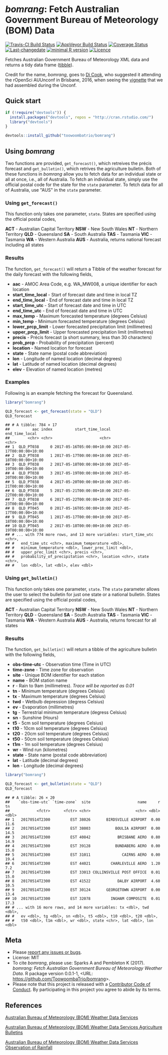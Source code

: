 
<!-- README.md is generated from README.Rmd. Please edit that file -->
*bomrang*: Fetch Australian Government Bureau of Meteorology (BOM) Data
=======================================================================

[![Travis-CI Build Status](https://travis-ci.org/ToowoombaTrio/bomrang.svg?branch=master)](https://travis-ci.org/ToowoombaTrio/bomrang) [![AppVeyor Build Status](https://ci.appveyor.com/api/projects/status/github/ToowoombaTrio/bomrang?branch=master&svg=true)](https://ci.appveyor.com/project/ToowoombaTrio/bomrang) [![Coverage Status](https://img.shields.io/codecov/c/github/ToowoombaTrio/bomrang/master.svg)](https://codecov.io/github/ToowoombaTrio/bomrang?branch=master) [![Last-changedate](https://img.shields.io/badge/last%20change-2017--05--16-brightgreen.svg)](https://github.com/toowoombatrio/bomrang/commits/master) [![minimal R version](https://img.shields.io/badge/R%3E%3D-3.4.0-brightgreen.svg)](https://cran.r-project.org/) [![Licence](https://img.shields.io/github/license/mashape/apistatus.svg)](http://choosealicense.com/licenses/mit/)

Fetches Australian Government Bureau of Meteorology XML data and returns a tidy data frame ([tibble](http://tibble.tidyverse.org)).

Credit for the name, *bomrang*, goes to [Di Cook](http://dicook.github.io), who suggested it attending the rOpenSci AUUnconf in Brisbane, 2016, when seeing the [vignette](https://github.com/saundersk1/auunconf16/blob/master/Vignette_BoM.pdf) that we had assembled during the Unconf.

Quick start
-----------

``` r
if (!require("devtools")) {
  install.packages("devtools", repos = "http://cran.rstudio.com/") 
  library("devtools")
}

devtools::install_github("toowoombatrio/bomrang")
```

Using *bomrang*
---------------

Two functions are provided, `get_forecast()`, which retreives the précis forecast and `get_bulletin()`, which retrives the agriculture bulletin. Both of these functions in *bomrang* allow you to fetch data for an individual state or all at once, i.e., all of Australia. To fetch an individual state, simply use the official postal code for the state for the `state` parameter. To fetch data for all of Australia, use "AUS" in the `state` parameter.

### Using `get_forecast()`

This function only takes one parameter, `state`. States are specified using the official postal codes,

**ACT** - Australian Capital Territory
**NSW** - New South Wales
**NT** - Northern Territory
**QLD** - Queensland
**SA** - South Australia
**TAS** - Tasmania
**VIC** - Tasmania
**WA** - Western Australia
**AUS** - Australia, returns national forecast including all states

### Results

The function, `get_forecast()` will return a Tibble of the weather forecast for the daily forecast with the following fields,

-   **aac** - AMOC Area Code, e.g. WA\_MW008, a unique identifier for each location
-   **start\_time\_local** - Start of forecast date and time in local TZ
-   **end\_time\_local** - End of forecast date and time in local TZ
-   **start\_time\_utc** - Start of forecast date and time in UTC
-   **end\_time\_utc** - End of forecast date and time in UTC
-   **max\_temp** - Maximum forecasted temperature (degrees Celsius)
-   **min\_temp** - Minimum forecasted temperature (degrees Celsius)
-   **lower\_prcp\_limit** - Lower forecasted precipitation limit (millimetres)
-   **upper\_prcp\_limit** - Upper forecasted precipitation limit (millimetres)
-   **precis** - Précis forecast (a short summary, less than 30 characters)
-   **prob\_prcp** - Probability of precipitation (percent)
-   **location** - Named location for forecast
-   **state** - State name (postal code abbreviation)
-   **lon** - Longitude of named location (decimal degrees)
-   **lat** - Latitude of named location (decimal degrees)
-   **elev** - Elevation of named location (metres)

### Examples

Following is an example fetching the forecast for Queensland.

``` r
library("bomrang")

QLD_forecast <- get_forecast(state = "QLD")
QLD_forecast
```

    ## # A tibble: 784 × 17
    ##          aac index          start_time_local            end_time_local
    ##        <chr> <chr>                     <chr>                     <chr>
    ## 1  QLD_PT038     0 2017-05-16T05:00:00+10:00 2017-05-17T00:00:00+10:00
    ## 2  QLD_PT038     1 2017-05-17T00:00:00+10:00 2017-05-18T00:00:00+10:00
    ## 3  QLD_PT038     2 2017-05-18T00:00:00+10:00 2017-05-19T00:00:00+10:00
    ## 4  QLD_PT038     3 2017-05-19T00:00:00+10:00 2017-05-20T00:00:00+10:00
    ## 5  QLD_PT038     4 2017-05-20T00:00:00+10:00 2017-05-21T00:00:00+10:00
    ## 6  QLD_PT038     5 2017-05-21T00:00:00+10:00 2017-05-22T00:00:00+10:00
    ## 7  QLD_PT038     6 2017-05-22T00:00:00+10:00 2017-05-23T00:00:00+10:00
    ## 8  QLD_PT045     0 2017-05-16T05:00:00+10:00 2017-05-17T00:00:00+10:00
    ## 9  QLD_PT045     1 2017-05-17T00:00:00+10:00 2017-05-18T00:00:00+10:00
    ## 10 QLD_PT045     2 2017-05-18T00:00:00+10:00 2017-05-19T00:00:00+10:00
    ## # ... with 774 more rows, and 13 more variables: start_time_utc <chr>,
    ## #   end_time_utc <chr>, maximum_temperature <dbl>,
    ## #   minimum_temperature <dbl>, lower_prec_limit <dbl>,
    ## #   upper_prec_limit <chr>, precis <chr>,
    ## #   probability_of_precipitation <chr>, location <chr>, state <chr>,
    ## #   lon <dbl>, lat <dbl>, elev <dbl>

### Using `get_bulletin()`

This function only takes one parameter, `state`. The `state` parameter allows the user to select the bulletin for just one state or a national bulletin. States are specified using the official postal codes,

**ACT** - Australian Capital Territory
**NSW** - New South Wales
**NT** - Northern Territory
**QLD** - Queensland
**SA** - South Australia
**TAS** - Tasmania
**VIC** - Tasmania
**WA** - Western Australia
**AUS** - Australia, returns forecast for all states

### Results

The function, `get_bulletin()` will return a tibble of the agriculture bulletin with the following fields,

-   **obs-time-utc** - Observation time (Time in UTC)
-   **time-zone** - Time zone for observation
-   **site** - Unique BOM identifier for each station
-   **name** - BOM station name
-   **r** - Rain to 9am (millimetres). *Trace will be reported as 0.01*
-   **tn** - Minimum temperature (degrees Celsius)
-   **tx** - Maximum temperature (degrees Celsius)
-   **twd** - Wetbulb depression (degress Celsius)
-   **ev** - Evaporation (millimetres)
-   **tg** - Terrestrial minimum temperature (degress Celsius)
-   **sn** - Sunshine (Hours)
-   **t5** - 5cm soil temperature (degrees Celsius)
-   **t10** - 10cm soil temperature (degrees Celsius)
-   **t20** - 20cm soil temperature (degrees Celsius)
-   **t50** - 50cm soil temperature (degrees Celsius)
-   **t1m** - 1m soil temperature (degrees Celsius)
-   **wr** - Wind run (kilometres)
-   **state** - State name (postal code abbreviation)
-   **lat** - Latitude (decimal degrees)
-   **lon** - Longitude (decimal degrees)

``` r
library("bomrang")

QLD_forecast <- get_bulletin(state = "QLD")
QLD_forecast
```

    ## # A tibble: 26 × 20
    ##    `obs-time-utc` `time-zone`  site                     name     r    tn
    ##            <fctr>      <fctr> <chr>                    <chr> <dbl> <dbl>
    ## 1   20170514T2300         EST 38026       BIRDSVILLE AIRPORT  0.00  11.6
    ## 2   20170514T2300         EST 38003           BOULIA AIRPORT  0.00  14.5
    ## 3   20170514T2300         EST 40842            BRISBANE AERO  0.80  14.9
    ## 4   20170514T2300         EST 39128           BUNDABERG AERO  0.00  15.0
    ## 5   20170514T2300         EST 31011              CAIRNS AERO  0.00  19.4
    ## 6   20170514T2300         EST 44021         CHARLEVILLE AERO  1.20   7.2
    ## 7   20170514T2300         EST 33013 COLLINSVILLE POST OFFICE  0.01  15.0
    ## 8   20170514T2300         EST 41522            DALBY AIRPORT  4.60  10.5
    ## 9   20170514T2300         EST 30124       GEORGETOWN AIRPORT  0.00  13.4
    ## 10  20170514T2300         EST 32078         INGHAM COMPOSITE  0.01  17.3
    ## # ... with 16 more rows, and 14 more variables: tx <dbl>, twd <dbl>,
    ## #   ev <dbl>, tg <dbl>, sn <dbl>, t5 <dbl>, t10 <dbl>, t20 <dbl>,
    ## #   t50 <dbl>, t1m <dbl>, wr <dbl>, state <chr>, lat <dbl>, lon <dbl>

Meta
----

-   Please [report any issues or bugs](https://github.com/ToowoombaTrio/bomrang/issues).
-   License: MIT
-   To cite *bomrang*, please use:
    Sparks A and Pembleton K (2017). *bomrang: Fetch Australian Government Bureau of Meteorology Weather Data*. R package version 0.0.1-1, &lt;URL: <https://github.com/ToowoombaTrio/bomrang>&gt;.
-   Please note that this project is released with a [Contributor Code of Conduct](CONDUCT.md). By participating in this project you agree to abide by its terms.

References
----------

[Australian Bureau of Meteorology (BOM) Weather Data Services](http://www.bom.gov.au/catalogue/data-feeds.shtml)

[Australian Bureau of Meteorology (BOM) Weather Data Services Agriculture Bulletins](http://www.bom.gov.au/catalogue/observations/about-agricultural.shtml)

[Australian Bureau of Meteorology (BOM) Weather Data Services Observation of Rainfall](http://www.bom.gov.au/climate/how/observations/rain-measure.shtml)
